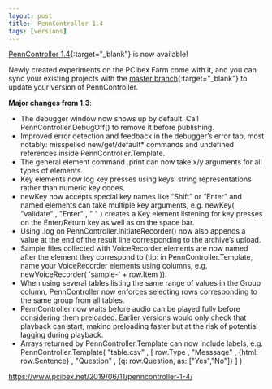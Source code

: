 ```yaml
---
layout: post
title:  PennController 1.4
tags: [versions]
---
```


[PennController 1.4](https://github.com/PennController/penncontroller/tree/master/releases/1.5){:target="_blank"} is now available!

Newly created experiments on the PCIbex Farm come with it, and you can sync your existing projects with the [master branch](https://github.com/PennController/Sync){:target="_blank"} to update your version of PennController.

**Major changes from 1.3**:

+ The debugger window now shows up by default. Call PennController.DebugOff() to remove it before publishing.
+ Improved error detection and feedback in the debugger’s error tab, most notably: misspelled new/get/default* commands and undefined references inside PennController.Template.
+ The general element command .print can now take x/y arguments for all types of elements.
+ Key elements now log key presses using keys’ string representations rather than numeric key codes.
+ newKey now accepts special key names like “Shift” or “Enter” and named elements can take multiple key arguments, e.g. newKey( "validate" , "Enter" , " " ) creates a Key element listening for key presses on the Enter/Return key as well as on the space bar.
+ Using .log on PennController.InitiateRecorder() now also appends a value at the end of the result line corresponding to the archive’s upload.
+ Sample files collected with VoiceRecorder elements are now named after the element they correspond to (tip: in PennController.Template, name your VoiceRecorder elements using columns, e.g. newVoiceRecorder( 'sample-' + row.Item )).
+ When using several tables listing the same range of values in the Group column, PennController now enforces selecting rows corresponding to the same group from all tables.
+ PennController now waits before audio can be played fully before considering them preloaded. Earlier versions would only check that playback can start, making preloading faster but at the risk of potential lagging during playback.
+ Arrays returned by PennController.Template can now include labels, e.g. PennController.Template( "table.csv" , [ row.Type , "Messsage" , {html: row.Sentence} , "Question" , {q: row.Question, as: ["Yes","No"]} ] )

https://www.pcibex.net/2019/06/11/penncontroller-1-4/